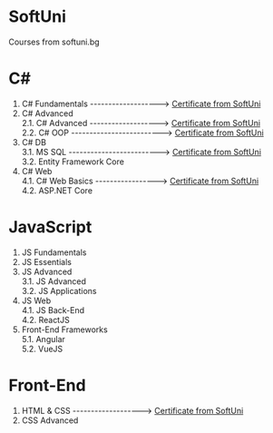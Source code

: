 # SoftUni
Courses from softuni.bg

# C# 
  1. C# Fundamentals  -------------------> [Certificate from SoftUni](https://softuni.bg/certificates/details/60974/1acd9571)
  2. C# Advanced<br/>
    2.1. C# Advanced   ------------------->   [Certificate from SoftUni](https://softuni.bg/certificates/details/65159/e8792c3a)<br/>
    2.2. C# OOP    ------------------------->    [Certificate from SoftUni](https://softuni.bg/certificates/details/75396/6ba92376)<br/>
  3. C# DB<br/>
    3.1. MS SQL   ------------------------->  [Certificate from SoftUni](https://softuni.bg/certificates/details/71050/ebb64c3c)<br/>
    3.2. Entity Framework Core<br/>
  4. C# Web<br/>
    4.1. C# Web Basics  ----------------->   [Certificate from SoftUni](https://softuni.bg/certificates/details/81135/43a8fd1d)<br/>
    4.2. ASP.NET Core<br/>
    
# JavaScript
  1. JS Fundamentals
  2. JS Essentials
  3. JS Advanced<br/>
    3.1. JS Advanced<br/>
    3.2. JS Applications<br/>
  4. JS Web<br/>
    4.1. JS Back-End<br/>
    4.2. ReactJS<br/>
  5. Front-End Frameworks<br/>
    5.1. Angular<br/>
    5.2. VueJS
    
# Front-End
  1. HTML & CSS  ------------------->  [Certificate from SoftUni](https://softuni.bg/certificates/details/84944/9fa11b76)
  2. CSS Advanced
